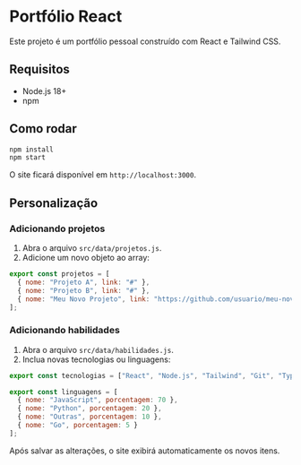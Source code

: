 # Portfólio React

Este projeto é um portfólio pessoal construído com React e Tailwind CSS.

## Requisitos

- Node.js 18+
- npm

## Como rodar

```bash
npm install
npm start
```

O site ficará disponível em `http://localhost:3000`.

## Personalização

### Adicionando projetos

1. Abra o arquivo `src/data/projetos.js`.
2. Adicione um novo objeto ao array:

```javascript
export const projetos = [
  { nome: "Projeto A", link: "#" },
  { nome: "Projeto B", link: "#" },
  { nome: "Meu Novo Projeto", link: "https://github.com/usuario/meu-novo-projeto" }
];
```

### Adicionando habilidades

1. Abra o arquivo `src/data/habilidades.js`.
2. Inclua novas tecnologias ou linguagens:

```javascript
export const tecnologias = ["React", "Node.js", "Tailwind", "Git", "TypeScript"];

export const linguagens = [
  { nome: "JavaScript", porcentagem: 70 },
  { nome: "Python", porcentagem: 20 },
  { nome: "Outras", porcentagem: 10 },
  { nome: "Go", porcentagem: 5 }
];
```

Após salvar as alterações, o site exibirá automaticamente os novos itens.
